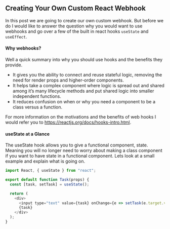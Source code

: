 ## Creating Your Own Custom React Webhook

In this post we are going to create our own custom webhook.  But before we do I would like to answer the question why you would want to use webhooks and go over a few of the built in react hooks `useState` and `useEffect`.

#### Why webhooks? 

Well a quick summary into why you should use hooks and the benefits they provide.  
*  It gives you the ability to connect and reuse stateful logic, removing the need for render props and higher-order components.
*  It helps take a complex component where logic is spread out and shared among it’s many lifecycle methods and put shared logic into smaller independent functions. 
*  It reduces confusion on when or why you need a component to be a class versus a function.

For more information on the motivations and the benefits of web hooks I would refer you to https://reactjs.org/docs/hooks-intro.html.


#### useState at a Glance

The useState hook allows you to give a functional component, state. Meaning you will no longer need to worry about making a class component if you want to have state in a functional component.  Lets look at a small example and explain what is going on.

```javascript
import React, { useState } from "react";

export default function Task(props) {
  const [task, setTask] = useState();

  return (
    <div>
      <input type="text" value={task} onChange={e => setTask(e.target.value)} />
      {task}
    </div>
  );
}
```
